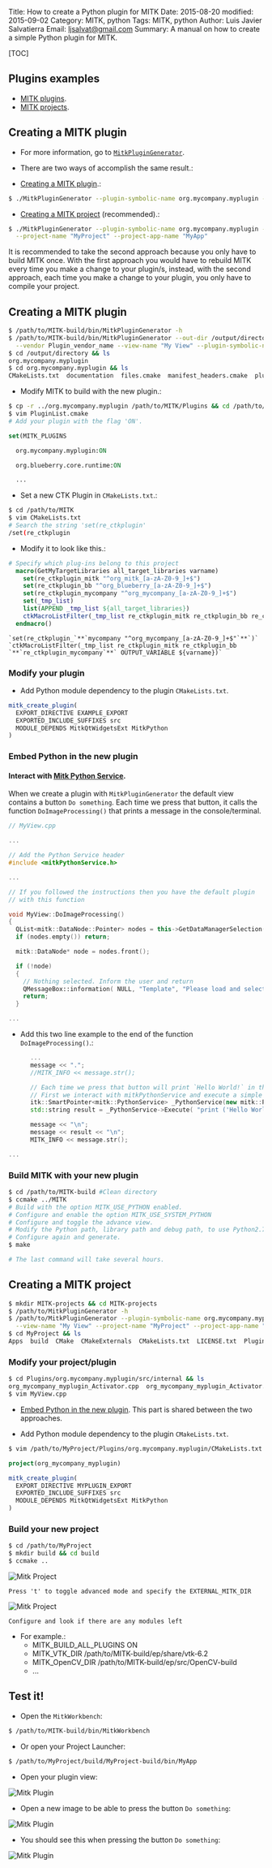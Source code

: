 Title: How to create a Python plugin for MITK
Date: 2015-08-20
modified: 2015-09-02
Category: MITK, python
Tags: MITK, python
Author: Luis Javier Salvatierra
Email: ljsalvat@gmail.com
Summary: A manual on how to create a simple Python plugin for MITK.

[TOC]

## Plugins examples

- <a target="_blank" href="https://github.com/ljsalvatierra/mitk-plugins">MITK plugins</a>.
- <a target="_blank" href="https://github.com/ljsalvatierra/mitk-projects">MITK projects</a>.


## Creating a MITK plugin

* For more information, go to <a target="_blank" href="http://docs.mitk.org/2015.05/NewPluginPage.html">`MitkPluginGenerator`</a>.

* There are two ways of accomplish the same result.:

- [Creating a MITK plugin](#creating-a-mitk-plugin).:
```bash
$ ./MitkPluginGenerator --plugin-symbolic-name org.mycompany.myplugin --view-name "My View"
```

- [Creating a MITK project](#creating-a-mitk-project) (recommended).:
```bash
$ ./MitkPluginGenerator --plugin-symbolic-name org.mycompany.myplugin --view-name "My View" \
  --project-name "MyProject" --project-app-name "MyApp"
```

It is recommended to take the second approach because you only have to build MITK once.
With the first approach you would have to rebuild MITK every time you make a change to
your plugin/s, instead, with the second approach, each time you make a change to your plugin,
you only have to compile your project.

## Creating a MITK plugin

```bash
$ /path/to/MITK-build/bin/MitkPluginGenerator -h
$ /path/to/MITK-build/bin/MitkPluginGenerator --out-dir /output/directory \
  --vendor Plugin_vendor_name --view-name "My View" --plugin-symbolic-name org.mycompany.myplugin
$ cd /output/directory && ls
org.mycompany.myplugin
$ cd org.mycompany.myplugin && ls
CMakeLists.txt  documentation  files.cmake  manifest_headers.cmake  plugin.xml  resources  src
```

* Modify MITK to build with the new plugin.:

```bash
$ cp -r ../org.mycompany.myplugin /path/to/MITK/Plugins && cd /path/to/MITK/Plugins
$ vim PluginList.cmake
# Add your plugin with the flag 'ON'.
```
```cmake
set(MITK_PLUGINS

  org.mycompany.myplugin:ON  

  org.blueberry.core.runtime:ON

  ...
```

* Set a new CTK Plugin in `CMakeLists.txt`.:

```bash
$ cd /path/to/MITK
$ vim CMakeLists.txt
# Search the string 'set(re_ctkplugin'
/set(re_ctkplugin
```

* Modify it to look like this.:

```cmake
# Specify which plug-ins belong to this project
  macro(GetMyTargetLibraries all_target_libraries varname)
    set(re_ctkplugin_mitk "^org_mitk_[a-zA-Z0-9_]+$")
    set(re_ctkplugin_bb "^org_blueberry_[a-zA-Z0-9_]+$")
    set(re_ctkplugin_mycompany "^org_mycompany_[a-zA-Z0-9_]+$")
    set(_tmp_list)
    list(APPEND _tmp_list ${all_target_libraries})
    ctkMacroListFilter(_tmp_list re_ctkplugin_mitk re_ctkplugin_bb re_ctkplugin_mycompany OUTPUT_VARIABLE ${varname})
  endmacro()
```

    `set(re_ctkplugin_`**`mycompany "^org_mycompany_[a-zA-Z0-9_]+$"`**`)`
    `ctkMacroListFilter(_tmp_list re_ctkplugin_mitk re_ctkplugin_bb `**`re_ctkplugin_mycompany`**` OUTPUT_VARIABLE ${varname})`

### Modify your plugin

* Add Python module dependency to the plugin `CMakeLists.txt`.

```cmake
mitk_create_plugin(
  EXPORT_DIRECTIVE EXAMPLE_EXPORT
  EXPORTED_INCLUDE_SUFFIXES src
  MODULE_DEPENDS MitkQtWidgetsExt MitkPython
)

```

### Embed Python in the new plugin

#### Interact with <a target="_blank" href="http://docs.mitk.org/2015.05/classmitk_1_1PythonService.html">Mitk Python Service</a>.

When we create a plugin with `MitkPluginGenerator` the default view contains a button `Do something`. Each time we press that button, it calls the function `DoImageProcessing()` that prints a message in the console/terminal.

```cpp
// MyView.cpp

...

// Add the Python Service header
#include <mitkPythonService.h>

...

// If you followed the instructions then you have the default plugin
// with this function

void MyView::DoImageProcessing()
{
  QList<mitk::DataNode::Pointer> nodes = this->GetDataManagerSelection();
  if (nodes.empty()) return;

  mitk::DataNode* node = nodes.front();

  if (!node)
  {
    // Nothing selected. Inform the user and return
    QMessageBox::information( NULL, "Template", "Please load and select an image before starting image processing.");
    return;
  }

...
```

* Add this two line example to the end of the function `DoImageProcessing()`.:

```cpp
      ...
      message << ".";
      //MITK_INFO << message.str();

      // Each time we press that button will print `Hello World!` in the console/terminal
      // First we interact with mitkPythonService and execute a simple Python function.
      itk::SmartPointer<mitk::PythonService> _PythonService(new mitk::PythonService());
      std::string result = _PythonService->Execute( "print ('Hello World!')", mitk::IPythonService::SINGLE_LINE_COMMAND );

      message << "\n";
      message << result << "\n";
      MITK_INFO << message.str();

...
```

### Build MITK with your new plugin

```bash
$ cd /path/to/MITK-build #Clean directory
$ ccmake ../MITK
# Build with the option MITK_USE_PYTHON enabled.
# Configure and enable the option MITK_USE_SYSTEM_PYTHON
# Configure and toggle the advance view.
# Modify the Python path, library path and debug path, to use Python2.7 instead of Python3.4 or Python3.4m.
# Configure again and generate.
$ make

# The last command will take several hours.
```

## Creating a MITK project

```bash
$ mkdir MITK-projects && cd MITK-projects
$ /path/to/MitkPluginGenerator -h
$ /path/to/MitkPluginGenerator --plugin-symbolic-name org.mycompany.myplugin \
  --view-name "My View" --project-name "MyProject" --project-app-name "MyApp"
$ cd MyProject && ls
Apps  build  CMake  CMakeExternals  CMakeLists.txt  LICENSE.txt  Plugins  SuperBuild.cmake
```

### Modify your project/plugin

```bash
$ cd Plugins/org.mycompany.myplugin/src/internal && ls
org_mycompany_myplugin_Activator.cpp  org_mycompany_myplugin_Activator.h MyViewControls.ui MyView.cpp MyView.h
$ vim MyView.cpp
```
* [Embed Python in the new plugin](#embed-python-in-the-new-plugin). This part is shared between the two approaches.

* Add Python module dependency to the plugin `CMakeLists.txt`.

```bash
$ vim /path/to/MyProject/Plugins/org.mycompany.myplugin/CMakeLists.txt
```
```cmake
project(org_mycompany_myplugin)

mitk_create_plugin(
  EXPORT_DIRECTIVE MYPLUGIN_EXPORT
  EXPORTED_INCLUDE_SUFFIXES src
  MODULE_DEPENDS MitkQtWidgetsExt MitkPython
)
```

### Build your new project

```bash
$ cd /path/to/MyProject
$ mkdir build && cd build
$ ccmake ..
``` 

![Mitk Project](images/MITK_project_001.png)

`Press 't' to toggle advanced mode and specify the EXTERNAL_MITK_DIR`

![Mitk Project](images/MITK_project_002.png)

`Configure and look if there are any modules left`

* For example.:
    - MITK_BUILD_ALL_PLUGINS	ON
    - MITK_VTK_DIR		/path/to/MITK-build/ep/share/vtk-6.2
    - MITK_OpenCV_DIR		/path/to/MITK-build/ep/src/OpenCV-build
    - ...

## Test it!

* Open the `MitkWorkbench`:

```bash
$ /path/to/MITK-build/bin/MitkWorkbench
```

* Or open your Project Launcher:

```bash
$ /path/to/MyProject/build/MyProject-build/bin/MyApp
```

* Open your plugin view:

![Mitk Plugin](images/MITK_plugin_001.png)

* Open a new image to be able to press the button `Do something`:

![Mitk Plugin](images/MITK_plugin_002.png)

* You should see this when pressing the button `Do something`:

![Mitk Plugin](images/MITK_plugin_003.png)
